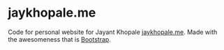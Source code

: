 jaykhopale.me
=============

Code for personal website for Jayant Khopale [jaykhopale.me](http://jaykhopale.me). Made with the awesomeness that is [Bootstrap](http://getbootstrap.com).
